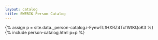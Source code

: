 ```yaml
---
layout: catalog
title: SWERIK Person Catalog
---
```

{% assign p = site.data._person-catalog.i-FyewTLfHXRZ4TcfWtKQoK3 %}
{% include person-catalog.html p=p %}

